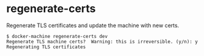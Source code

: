 <!--[metadata]>
+++
title = "regenerate-certs"
description = "Regenerate and update TLS certificates"
keywords = ["machine, regenerate-certs, subcommand"]
[menu.main]
parent="smn_machine_subcmds"
+++
<![end-metadata]-->

# regenerate-certs

Regenerate TLS certificates and update the machine with new certs.

```
$ docker-machine regenerate-certs dev
Regenerate TLS machine certs?  Warning: this is irreversible. (y/n): y
Regenerating TLS certificates
```
